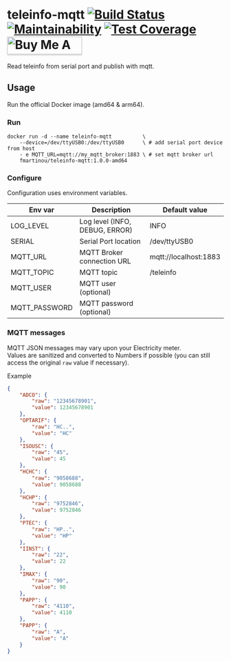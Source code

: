teleinfo-mqtt
  [![Build Status](https://travis-ci.org/fmartinou/teleinfo-mqtt.svg?branch=master)](https://travis-ci.org/fmartinou/teleinfo-mqtt)
  [![Maintainability](https://api.codeclimate.com/v1/badges/68abc62f1bd8a748273b/maintainability)](https://codeclimate.com/github/fmartinou/teleinfo-mqtt/maintainability)
  [![Test Coverage](https://api.codeclimate.com/v1/badges/68abc62f1bd8a748273b/test_coverage)](https://codeclimate.com/github/fmartinou/teleinfo-mqtt/test_coverage)
<a href="https://www.buymeacoffee.com/61rUNMm" target="_blank"><img src="https://www.buymeacoffee.com/assets/img/custom_images/orange_img.png" alt="Buy Me A Coffee" style="height: 41px !important;width: 174px !important;box-shadow: 0px 3px 2px 0px rgba(190, 190, 190, 0.5) !important;-webkit-box-shadow: 0px 3px 2px 0px rgba(190, 190, 190, 0.5) !important;" ></a>  
===========================================

Read teleinfo from serial port and publish with mqtt.

## Usage
Run the official Docker image (amd64 & arm64).

### Run
```
docker run -d --name teleinfo-mqtt          \
    --device=/dev/ttyUSB0:/dev/ttyUSB0      \ # add serial port device from host
    - e MQTT_URL=mqtt://my_mqtt_broker:1883 \ # set mqtt broker url
    fmartinou/teleinfo-mqtt:1.0.0-amd64
```

### Configure
Configuration uses environment variables.

| Env var       | Description                    | Default value          |
|---------------|--------------------------------|------------------------|
|LOG_LEVEL      | Log level (INFO, DEBUG, ERROR) | INFO                   |
|SERIAL         | Serial Port location           | /dev/ttyUSB0           |
|MQTT_URL       | MQTT Broker connection URL     | mqtt://localhost:1883  |
|MQTT_TOPIC     | MQTT topic                     | /teleinfo              |
|MQTT_USER      | MQTT user     (optional)       |                        |
|MQTT_PASSWORD  | MQTT password (optional)       |                        |

### MQTT messages
MQTT JSON messages may vary upon your Electricity meter.  
Values are sanitized and converted to Numbers if possible (you can still access the original `raw` value if necessary).

Example
```json
{
    "ADCO": {
        "raw": "12345678901",
        "value": 12345678901
    },
    "OPTARIF": {
        "raw": "HC..",
        "value": "HC"
    },
    "ISOUSC": {
        "raw": "45",
        "value": 45
    },
    "HCHC": {
        "raw": "9058688",
        "value": 9058688
    },
    "HCHP": {
        "raw": "9752846",
        "value": 9752846
    },
    "PTEC": {
        "raw": "HP..",
        "value": "HP"
    },
    "IINST": {
        "raw": "22",
        "value": 22
    },
    "IMAX": {
        "raw": "90",
        "value": 90
    },
    "PAPP": {
        "raw": "4110",
        "value": 4110
    },
    "PAPP": {
        "raw": "A",
        "value": "A"
    }
}
```

